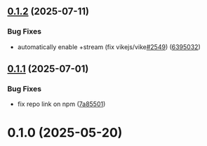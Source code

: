 ## [0.1.2](https://github.com/vikejs/vike-react/compare/vike-react-zustand@0.1.1...vike-react-zustand@0.1.2) (2025-07-11)


### Bug Fixes

* automatically enable +stream (fix vikejs/vike[#2549](https://github.com/vikejs/vike-react/issues/2549)) ([6395032](https://github.com/vikejs/vike-react/commit/63950323133ddfac47e418c82e29490ee6efce4a))



## [0.1.1](https://github.com/vikejs/vike-react/compare/vike-react-zustand@0.1.0...vike-react-zustand@0.1.1) (2025-07-01)


### Bug Fixes

* fix repo link on npm ([7a85501](https://github.com/vikejs/vike-react/commit/7a85501148774c871a342881cbe9f06678378754))



# 0.1.0 (2025-05-20)




